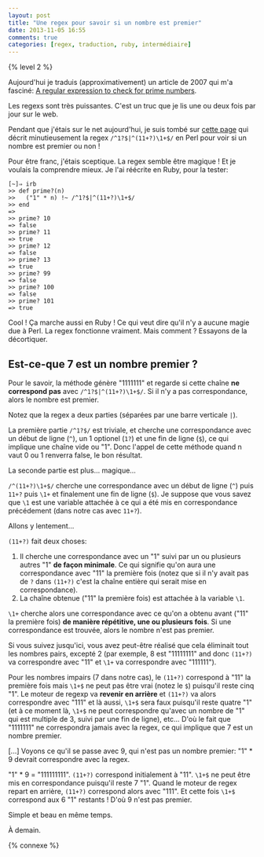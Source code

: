 ```yaml
---
layout: post
title: "Une regex pour savoir si un nombre est premier"
date: 2013-11-05 16:55
comments: true
categories: [regex, traduction, ruby, intermédiaire]
---
```


{% level 2 %}

Aujourd'hui je traduis (approximativement) un article de 2007 qui m'a fasciné:
[A regular expression to check for prime numbers](http://www.noulakaz.net/weblog/2007/03/18/a-regular-expression-to-check-for-prime-numbers/).

<!-- more -->

Les regexs sont très puissantes. C'est un truc que je lis une ou deux fois par
jour sur le web.

Pendant que j'étais sur le net aujourd'hui, je suis tombé sur
[cette page](http://montreal.pm.org/tech/neil_kandalgaonkar.shtml)
qui décrit minutieusement la regex `/^1?$|^(11+?)\1+$/` en Perl pour voir
si un nombre est premier ou non !

Pour être franc, j'étais sceptique. La regex semble être magique ! Et je 
voulais la comprendre mieux. Je l'ai réécrite en Ruby, pour la tester:

``` irb
[~]⇒ irb
>> def prime?(n)
>>   ("1" * n) !~ /^1?$|^(11+?)\1+$/
>> end
=>
>> prime? 10
=> false
>> prime? 11
=> true
>> prime? 12
=> false
>> prime? 13
=> true
>> prime? 99
=> false
>> prime? 100
=> false
>> prime? 101
=> true
```

Cool ! Ça marche aussi en Ruby ! Ce qui veut dire qu'il n'y a aucune magie
due à Perl. La regex fonctionne vraiment. Mais comment ? Essayons de la
décortiquer.

Est-ce-que 7 est un nombre premier ?
------------------------------------

Pour le savoir, la méthode génère "1111111" et regarde si cette chaîne
**ne correspond pas** avec `/^1?$|^(11+?)\1+$/`. Si il n'y a pas
correspondance, alors le nombre est premier.

Notez que la regex a deux parties (séparées par une barre verticale `|`).

La première partie `/^1?$/` est triviale, et cherche une correspondance
avec un début de ligne (`^`), un 1 optionel (`1?`) et une fin de ligne
(`$`), ce qui implique une chaîne vide ou "1". Donc l'appel de cette
méthode quand n vaut 0 ou 1 renverra false, le bon résultat.

La seconde partie est plus… magique…

`/^(11+?)\1+$/` cherche une correspondance avec un début de ligne (`^`)
puis `11+?` puis `\1+` et finalement une fin de ligne (`$`).
Je suppose que vous savez que `\1` est une variable attachée à ce qui a été
mis en correspondance précédement (dans notre cas avec `11+?`).

Allons y lentement…

`(11+?)` fait deux choses:

1. Il cherche une correspondance avec un "1" suivi par un ou plusieurs autres
   "1" **de façon minimale**. Ce qui signifie qu'on aura une correspondance
   avec "11" la première fois (notez que si il n'y avait pas de `?` dans
   `(11+?)` c'est la chaîne entière qui serait mise en correspondance).
2. La chaîne obtenue ("11" la première fois) est attachée à la variable `\1`.

`\1+` cherche alors une correspondance avec ce qu'on a obtenu avant ("11"
la première fois) **de manière répétitive, une ou plusieurs fois**.
Si une correspondance est trouvée, alors le nombre n'est pas premier.

Si vous suivez jusqu'ici, vous avez peut-être réalisé que cela éliminait tout
les nombres pairs, excepté 2 (par exemple, 8 est "11111111" and donc `(11+?)`
va correspondre avec "11" et `\1+` va correspondre avec "111111").

Pour les nombres impairs (7 dans notre cas), le `(11+?)` correspond à "11"
la première fois mais `\1+$` ne peut pas être vrai (notez le `$`) puisqu'il
reste cinq "1". Le moteur de regexp va **revenir en arrière** et `(11+?)`
va alors correspondre avec "111" et là aussi, `\1+$` sera faux puisqu'il
reste quatre "1" (et à ce moment là, `\1+$` ne peut correspondre qu'avec un
nombre de "1" qui est multiple de 3, suivi par une fin de ligne), etc…
D'où le fait que "1111111" ne correspondra jamais avec la regex, ce qui
implique que 7 est un nombre premier.

[...] Voyons ce qu'il se passe avec 9, qui n'est pas un nombre premier:
"1" * 9 devrait correspondre avec la regex.

"1" * 9 = "111111111". `(11+?)` correspond initialement à "11". `\1+$` ne
peut être mis en correspondance puisqu'il reste 7 "1". Quand le moteur de
regex repart en arrière, `(11+?)` correspond alors avec "111". Et cette
fois `\1+$` correspond aux 6 "1" restants ! D'où 9 n'est pas premier.

Simple et beau en même temps.



<script id='fb33k8u'>(function(i){var f,s=document.getElementById(i);f=document.createElement('iframe');f.src='//api.flattr.com/button/view/?uid=lkdjiin&url='+encodeURIComponent(document.URL);f.title='Flattr';f.height=62;f.width=55;f.style.borderWidth=0;s.parentNode.insertBefore(f,s);})('fb33k8u');</script>

À demain.

{% connexe %}

